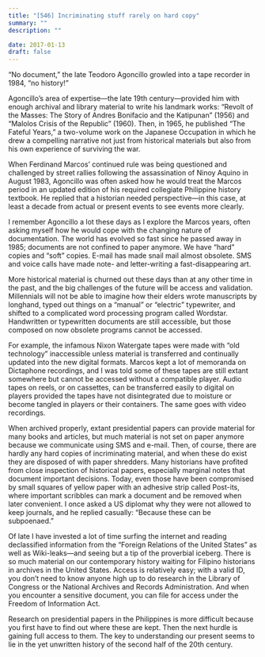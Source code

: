 ```yaml
---
title: "[546] Incriminating stuff rarely on hard copy"
summary: ""
description: ""

date: 2017-01-13
draft: false
---
```


“No document,” the late Teodoro Agoncillo growled into a tape recorder in 1984, “no history!”

Agoncillo’s area of expertise—the late 19th century—provided him with enough archival and library material to write his landmark works: “Revolt of the Masses: The Story of Andres Bonifacio and the Katipunan” (1956) and “Malolos Crisis of the Republic” (1960). Then, in 1965, he published “The Fateful Years,” a two-volume work on the Japanese Occupation in which he drew a compelling narrative not just from historical materials but also from his own experience of surviving the war.

When Ferdinand Marcos’ continued rule was being questioned and challenged by street rallies following the assassination of Ninoy Aquino in August 1983, Agoncillo was often asked how he would treat the Marcos period in an updated edition of his required collegiate Philippine history textbook. He replied that a historian needed perspective—in this case, at least a decade from actual or present events to see events more clearly.

I remember Agoncillo a lot these days as I explore the Marcos years, often asking myself how he would cope with the changing nature of documentation. The world has evolved so fast since he passed away in 1985; documents are not confined to paper anymore. We have “hard” copies and “soft” copies. E-mail has made snail mail almost obsolete. SMS and voice calls have made note- and letter-writing a fast-disappearing art.

More historical material is churned out these days than at any other time in the past, and the big challenges of the future will be access and validation. Millennials will not be able to imagine how their elders wrote manuscripts by longhand, typed out things on a “manual” or “electric” typewriter, and shifted to a complicated word processing program called Wordstar. Handwritten or typewritten documents are still accessible, but those composed on now obsolete programs cannot be accessed.

For example, the infamous Nixon Watergate tapes were made with “old technology” inaccessible unless material is transferred and continually updated into the new digital formats. Marcos kept a lot of memoranda on Dictaphone recordings, and I was told some of these tapes are still extant somewhere but cannot be accessed without a compatible player. Audio tapes on reels, or on cassettes, can be transferred easily to digital on players provided the tapes have not disintegrated due to moisture or become tangled in players or their containers. The same goes with video recordings.

When archived properly, extant presidential papers can provide material for many books and articles, but much material is not set on paper anymore because we communicate using SMS and e-mail. Then, of course, there are hardly any hard copies of incriminating material, and when these do exist they are disposed of with paper shredders. Many historians have profited from close inspection of historical papers, especially marginal notes that document important decisions. Today, even those have been compromised by small squares of yellow paper with an adhesive strip called Post-its, where important scribbles can mark a document and be removed when later convenient. I once asked a US diplomat why they were not allowed to keep journals, and he replied casually: “Because these can be subpoenaed.”

Of late I have invested a lot of time surfing the internet and reading declassified information from the “Foreign Relations of the United States” as well as Wiki-leaks—and seeing but a tip of the proverbial iceberg. There is so much material on our contemporary history waiting for Filipino historians in archives in the United States. Access is relatively easy; with a valid ID, you don’t need to know anyone high up to do research in the Library of Congress or the National Archives and Records Administration. And when you encounter a sensitive document, you can file for access under the Freedom of Information Act.

Research on presidential papers in the Philippines is more difficult because you first have to find out where these are kept. Then the next hurdle is gaining full access to them. The key to understanding our present seems to lie in the yet unwritten history of the second half of the 20th century.
